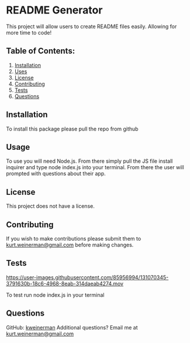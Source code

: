 # README Generator  
This project will allow users to create README files easily. Allowing for more time to code!
## Table of Contents:
1. [Installation](#installation)
2. [Uses](#uses)
3. [License](#license)
4. [Contributing](#contributing)
5. [Tests](#tests)
6. [Questions](#questions)
## Installation
To install this package please pull the repo from github
## Usage
To use you will need Node.js. From there simply pull the JS file install inquirer and type node index.js into your terminal. From there the user will prompted with questions about their app.
## License
This project does not have a license.
## Contributing
If you wish to make contributions please submit them to kurt.weinerman@gmail.com before making changes.
## Tests


https://user-images.githubusercontent.com/85956994/131070345-3791630b-18c6-4968-8eab-314daeab4274.mov


To test run node index.js in your terminal
## Questions
GitHub: [kweinerman](https://github.com/kweinerman)
Additional questions? Email me at kurt.weinerman@gmail.com
